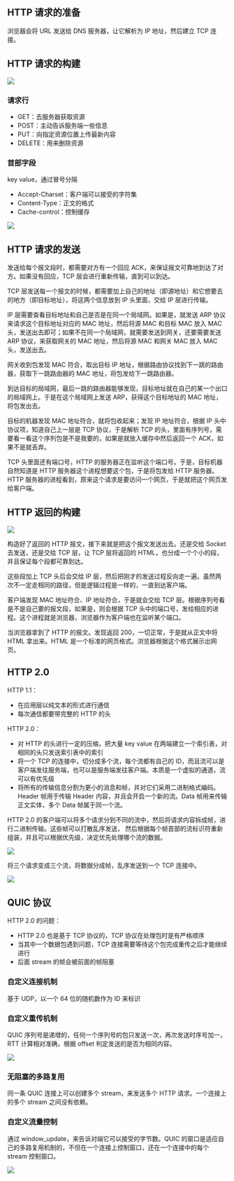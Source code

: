 ## HTTP 请求的准备

浏览器会将 URL 发送给 DNS 服务器，让它解析为 IP 地址，然后建立 TCP 连接。

## HTTP 请求的构建

![](https://blog-1252173264.cos.ap-shanghai.myqcloud.com/1650097180701-a84b18c0-d9b1-41d7-a381-ff1b8422ff8f.png)

### 请求行

- GET：去服务器获取资源
- POST：主动告诉服务端一些信息
- PUT：向指定资源位置上传最新内容
- DELETE：用来删除资源

### 首部字段

key value，通过冒号分隔

- Accept-Charset：客户端可以接受的字符集
- Content-Type：正文的格式
- Cache-control：控制缓存

![](https://blog-1252173264.cos.ap-shanghai.myqcloud.com/1650097396594-9e4132ec-47fb-4046-b948-a73665e48885.png)

## HTTP 请求的发送

发送给每个报文段时，都需要对方有一个回应 ACK，来保证报文可靠地到达了对方。如果没有回应，TCP 层会进行重新传输，直到可以到达。

TCP 层发送每一个报文的时候，都需要加上自己的地址（即源地址）和它想要去的地方（即目标地址），将这两个信息放到 IP 头里面，交给 IP 层进行传输。

IP 层需要查看目标地址和自己是否是在同一个局域网。如果是，就发送 ARP 协议来请求这个目标地址对应的 MAC 地址，然后将源 MAC 和目标 MAC 放入 MAC 头，发送出去即可；如果不在同一个局域网，就需要发送到网关，还要需要发送 ARP 协议，来获取网关的 MAC 地址，然后将源 MAC 和网关 MAC 放入 MAC 头，发送出去。

网关收到包发现 MAC 符合，取出目标 IP 地址，根据路由协议找到下一跳的路由器，获取下一跳路由器的 MAC 地址，将包发给下一跳路由器。

到达目标的局域网，最后一跳的路由器能够发现，目标地址就在自己的某一个出口的局域网上。于是在这个局域网上发送 ARP，获得这个目标地址的 MAC 地址，将包发出去。

目标的机器发现 MAC 地址符合，就将包收起来；发现 IP 地址符合，根据 IP 头中协议项，知道自己上一层是 TCP 协议，于是解析 TCP 的头，里面有序列号，需要看一看这个序列包是不是我要的，如果是就放入缓存中然后返回一个 ACK，如果不是就丢弃。

TCP 头里面还有端口号，HTTP 的服务器正在监听这个端口号。于是，目标机器自然知道是 HTTP 服务器这个进程想要这个包，于是将包发给 HTTP 服务器。HTTP 服务器的进程看到，原来这个请求是要访问一个网页，于是就把这个网页发给客户端。

## HTTP 返回的构建

![](https://blog-1252173264.cos.ap-shanghai.myqcloud.com/1650158630582-fc2b1f68-c8ae-471c-b415-47eb63ecf019.png)

构造好了返回的 HTTP 报文，接下来就是把这个报文发送出去。还是交给 Socket 去发送，还是交给 TCP 层，让 TCP 层将返回的 HTML，也分成一个个小的段，并且保证每个段都可靠到达。

这些段加上 TCP 头后会交给 IP 层，然后把刚才的发送过程反向走一遍。虽然两次不一定走相同的路径，但是逻辑过程是一样的，一直到达客户端。

客户端发现 MAC 地址符合、IP 地址符合，于是就会交给 TCP 层。根据序列号看是不是自己要的报文段，如果是，则会根据 TCP 头中的端口号，发给相应的进程。这个进程就是浏览器，浏览器作为客户端也在监听某个端口。

当浏览器拿到了 HTTP 的报文。发现返回 200，一切正常，于是就从正文中将 HTML 拿出来。HTML 是一个标准的网页格式。浏览器根据这个格式展示出网页。

## HTTP 2.0

HTTP 1.1：

- 在应用层以纯文本的形式进行通信
- 每次通信都要带完整的 HTTP 的头

HTTP 2.0：

- 对 HTTP 的头进行一定的压缩，把大量 key value 在两端建立一个索引表，对相同的头只发送索引表中的索引
- 将一个 TCP 的连接中，切分成多个流，每个流都有自己的 ID，而且流可以是客户端发往服务端，也可以是服务端发往客户端。本质是一个虚拟的通道，流可以有优先级
- 将所有的传输信息分割为更小的消息和帧，并对它们采用二进制格式编码。Header 帧用于传输 Header 内容，并且会开启一个新的流。Data 帧用来传输正文实体，多个 Data 帧属于同一个流。

HTTP 2.0 的客户端可以将多个请求分到不同的流中，然后将请求内容拆成帧，进行二进制传输。这些帧可以打散乱序发送， 然后根据每个帧首部的流标识符重新组装，并且可以根据优先级，决定优先处理哪个流的数据。

![](https://blog-1252173264.cos.ap-shanghai.myqcloud.com/1650159263071-e26d2659-ef19-4ea0-86a9-03b3ce8eb88c.png)

将三个请求变成三个流，将数据分成帧，乱序发送到一个 TCP 连接中。

![](https://blog-1252173264.cos.ap-shanghai.myqcloud.com/1650159345524-6db8016c-9d74-434c-831f-e6f6ec7ab86a.png)

## QUIC 协议

HTTP 2.0 的问题：

- HTTP 2.0 也是基于 TCP 协议的，TCP 协议在处理包时是有严格顺序
- 当其中一个数据包遇到问题，TCP 连接需要等待这个包完成重传之后才能继续进行
- 后面 stream 的帧会被前面的帧阻塞

### 自定义连接机制

基于 UDP，以一个 64 位的随机数作为 ID 来标识

### 自定义重传机制

QUIC 序列号是递增的，任何一个序列号的包只发送一次，再次发送时序号加一，RTT 计算相对准确，根据 offset 判定发送的是否为相同内容。

![](https://blog-1252173264.cos.ap-shanghai.myqcloud.com/1650192715172-c8300ba3-a1a2-4268-b680-292d901d406a.png)

### 无阻塞的多路复用

同一条 QUIC 连接上可以创建多个 stream，来发送多个 HTTP 请求。一个连接上的多个 stream 之间没有依赖。

### 自定义流量控制

通过 window_update，来告诉对端它可以接受的字节数。QUIC 的窗口是适应自己的多路复用机制的，不但在一个连接上控制窗口，还在一个连接中的每个 stream 控制窗口。

![](https://blog-1252173264.cos.ap-shanghai.myqcloud.com/1650193090934-ecf37339-8e37-4814-b6a9-9884ea4fbc87.png)
